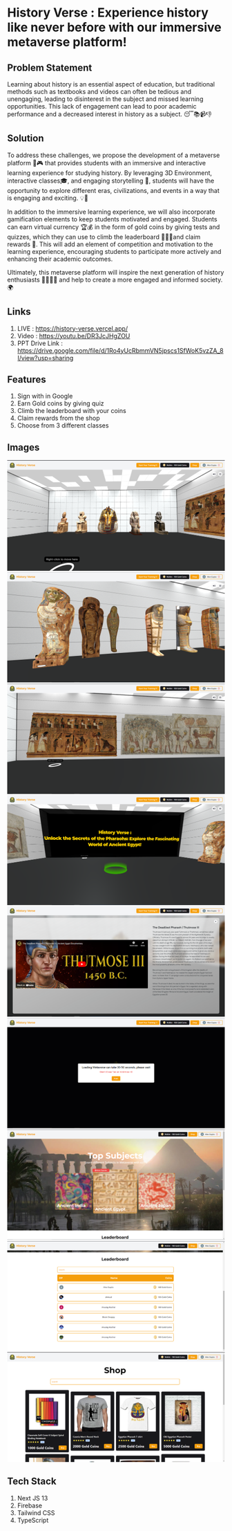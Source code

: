 # History Verse : Experience history like never before with our immersive metaverse platform!


## Problem Statement
Learning about history is an essential aspect of education, but traditional methods such as textbooks and videos can often be tedious and unengaging, leading to disinterest in the subject and missed learning opportunities. This lack of engagement can lead to poor academic performance and a decreased interest in history as a subject. 😴📚📹👎

## Solution 
To address these challenges, we propose the development of a metaverse platform 🌌🎮 that provides students with an immersive and interactive learning experience for studying history. By leveraging 3D Environment, interactive classes🎓, and engaging storytelling 📖, students will have the opportunity to explore different eras, civilizations, and events in a way that is engaging and exciting. 💡🌟

In addition to the immersive learning experience, we will also incorporate gamification elements to keep students motivated and engaged. Students can earn virtual currency 🏆💰 in the form of gold coins by giving tests and quizzes, which they can use to climb the leaderboard 🥇🥈🥉and claim rewards 🎁. This will add an element of competition and motivation to the learning experience, encouraging students to participate more actively and enhancing their academic outcomes.

Ultimately, this metaverse platform will inspire the next generation of history enthusiasts 👨‍🎓👩‍🎓 and help to create a more engaged and informed society. 🌍

## Links
1. LIVE : https://history-verse.vercel.app/
2. Video : https://youtu.be/DR3JcJHgZOU
3. PPT Drive Link : https://drive.google.com/file/d/1Ro4yUcRbmmVN5jpscs1SfWoK5vzZA_8I/view?usp=sharing

## Features
1. Sign with in Google
2. Earn Gold coins by giving quiz
3. Climb the leaderboard with your coins
4. Claim rewards from the shop
5. Choose from 3 different classes


## Images
![wall1](./docImages/wall-1.PNG)
![wall2](./docImages/wall-2.PNG)
![wall3](./docImages/wall-3.PNG)
![wall-intro](./docImages/wall-intro.PNG)
![test](./docImages/model-1.PNG)
![OBtour](./docImages/onboard1.PNG)
![homePage](./docImages/homepage.PNG)
![leaderboard](./docImages/leaderboard.PNG)
![shop](./docImages/shop.PNG)


## Tech Stack
1. Next JS 13
2. Firebase
3. Tailwind CSS
4. TypeScript
